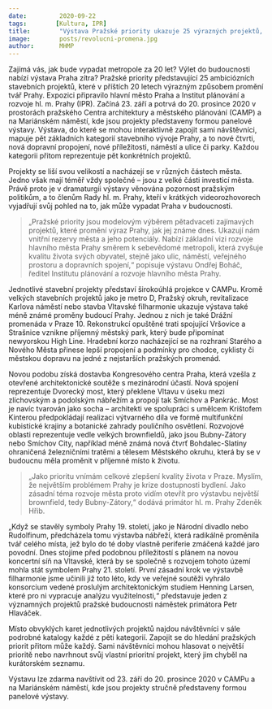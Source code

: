```yaml
---
date:         2020-09-22
tags:        [Kultura, IPR]
title:        "Výstava Pražské priority ukazuje 25 výrazných projektů, které zásadně změní tvář Prahy"
image: 	      posts/revolucni-promena.jpg
author:       MHMP
---
```


Zajímá vás, jak bude vypadat metropole za 20 let? Výlet do budoucnosti nabízí výstava Praha zítra? Pražské priority představující 25 ambiciózních stavebních projektů, které v příštích 20 letech výrazným způsobem promění tvář Prahy. Expozici připravilo hlavní město Praha a Institut plánování a rozvoje hl. m. Prahy (IPR). Začíná 23. září a potrvá do 20. prosince 2020 v prostorách pražského Centra architektury a městského plánování (CAMP) a na Mariánském náměstí, kde jsou projekty představeny formou panelové výstavy. Výstava, do které se mohou interaktivně zapojit sami návštěvníci, mapuje pět základních kategorií stavebního vývoje Prahy, a to nové čtvrti, nová dopravní propojení, nové příležitosti, náměstí a ulice či parky. Každou kategorii přitom reprezentuje pět konkrétních projektů.

Projekty se liší svou velikostí a nacházejí se v různých částech města. Jedno však mají téměř vždy společné – jsou z velké části investicí města. Právě proto je v dramaturgii výstavy věnována pozornost pražským politikům, a to členům Rady hl. m. Prahy, kteří v krátkých videorozhovorech vyjadřují svůj pohled na to, jak může vypadat Praha v budoucnosti. 

> „Pražské priority jsou modelovým výběrem pětadvaceti zajímavých projektů, které promění výraz Prahy, jak jej známe dnes. Ukazují nám vnitřní rezervy města a jeho potenciály. Nabízí základní vizi rozvoje hlavního města Prahy směrem k sebevědomé metropoli, která zvyšuje kvalitu života svých obyvatel, stejně jako ulic, náměstí, veřejného prostoru a dopravních spojení,“ popisuje výstavu Ondřej Boháč, ředitel Institutu plánování a rozvoje hlavního města Prahy. 

Jednotlivé stavební projekty představí širokoúhlá projekce v CAMPu. Kromě velkých stavebních projektů jako je metro D, Pražský okruh, revitalizace Karlova náměstí nebo stavba Vltavské filharmonie ukazuje výstava také méně známé proměny budoucí Prahy. Jednou z nich je také Drážní promenáda v Praze 10. Rekonstrukcí opuštěné trati spojující Vršovice a Strašnice vznikne příjemný městský park, který bude připomínat newyorskou High Line. Hradební korzo nacházející se na rozhraní Starého a Nového Města přinese lepší propojení a podmínky pro chodce, cyklisty či městskou dopravu na jedné z nejstarších pražských promenád.

Novou podobu získá dostavba Kongresového centra Praha, která vzešla z otevřené architektonické soutěže s mezinárodní účastí. Nová spojení reprezentuje Dvorecký most, který překlene Vltavu v úseku mezi zlíchovským a podolským nábřežím a propojí tak Smíchov a Pankrác. Most je navíc tvarován jako socha – architekti ve spolupráci s umělcem Krištofem Kinterou předpokládají realizaci výtvarného díla ve formě multifunkční kubistické krajiny a botanické zahrady pouličního osvětlení. Rozvojové oblasti reprezentuje vedle velkých brownfieldů, jako jsou Bubny-Zátory nebo Smíchov City, například méně známá nová čtvrť Bohdalec-Slatiny ohraničená železničními tratěmi a tělesem Městského okruhu, která by se v budoucnu měla proměnit v příjemné místo k životu.

> „Jako prioritu vnímám celkové zlepšení kvality života v Praze. Myslím, že největším problémem Prahy je krize dostupnosti bydlení. Jako zásadní téma rozvoje města proto vidím otevřít pro výstavbu největší brownfield, tedy Bubny-Zátory,“ dodává primátor hl. m. Prahy Zdeněk Hřib.

„Když se stavěly symboly Prahy 19. století, jako je Národní divadlo nebo Rudolfinum, předcházela tomu výstavba nábřeží, která radikálně proměnila tvář celého místa, jež bylo do té doby vlastně periferie zmáčená každé jaro povodní. Dnes stojíme před podobnou příležitostí s plánem na novou koncertní síň na Vltavské, která by se společně s rozvojem tohoto území mohla stát symbolem Prahy 21. století. První zásadní krok ve výstavbě filharmonie jsme učinili již toto léto, kdy ve veřejné soutěži vyhrálo konsorcium vedené proslulým architektonickým studiem Henning Larsen, které pro ni vypracuje analýzu využitelnosti,“ představuje jeden z významných projektů pražské budoucnosti náměstek primátora Petr Hlaváček.

Místo obvyklých karet jednotlivých projektů najdou návštěvníci v sále podrobné katalogy každé z pěti kategorií. Zapojit se do hledání pražských priorit přitom může každý. Sami návštěvníci mohou hlasovat o největší prioritě nebo navrhnout svůj vlastní prioritní projekt, který jim chyběl na kurátorském seznamu.

Výstavu lze zdarma navštívit od 23. září do 20. prosince 2020 v CAMPu a na Mariánském náměstí, kde jsou projekty stručně představeny formou panelové výstavy.
